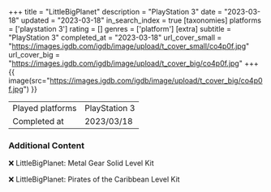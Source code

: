 +++
title = "LittleBigPlanet"
description = "PlayStation 3"
date = "2023-03-18"
updated = "2023-03-18"
in_search_index = true
[taxonomies]
platforms = ['playstation 3']
rating = []
genres = ['platform']
[extra]
subtitle = "PlayStation 3"
completed_at = "2023-03-18"
url_cover_small = "https://images.igdb.com/igdb/image/upload/t_cover_small/co4p0f.jpg"
url_cover_big = "https://images.igdb.com/igdb/image/upload/t_cover_big/co4p0f.jpg"
+++
{{ image(src="https://images.igdb.com/igdb/image/upload/t_cover_big/co4p0f.jpg") }}

|              |            |
| ------------ | ---------- |
| Played platforms    | PlayStation 3 |
| Completed at | 2023/03/18 |



### Additional Content


❌ LittleBigPlanet: Metal Gear Solid Level Kit

❌ LittleBigPlanet: Pirates of the Caribbean Level Kit
